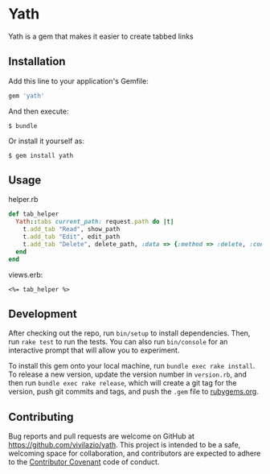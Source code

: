 # Yath

Yath is a gem that makes it easier to create tabbed links

## Installation

Add this line to your application's Gemfile:

```ruby
gem 'yath'
```

And then execute:

    $ bundle

Or install it yourself as:

    $ gem install yath

## Usage

helper.rb
```ruby
def tab_helper
  Yath::tabs current_path: request.path do |t|
    t.add_tab "Read", show_path
    t.add_tab "Edit", edit_path
    t.add_tab "Delete", delete_path, :data => {:method => :delete, :confirm => "Are you sure?" } if admin_logged_in?
  end
end
```

views.erb:
```HTML+ERB
<%= tab_helper %>
```

## Development

After checking out the repo, run `bin/setup` to install dependencies. Then, run `rake test` to run the tests. You can also run `bin/console` for an interactive prompt that will allow you to experiment.

To install this gem onto your local machine, run `bundle exec rake install`. To release a new version, update the version number in `version.rb`, and then run `bundle exec rake release`, which will create a git tag for the version, push git commits and tags, and push the `.gem` file to [rubygems.org](https://rubygems.org).

## Contributing

Bug reports and pull requests are welcome on GitHub at https://github.com/vivilazio/yath. This project is intended to be a safe, welcoming space for collaboration, and contributors are expected to adhere to the [Contributor Covenant](http://contributor-covenant.org) code of conduct.
